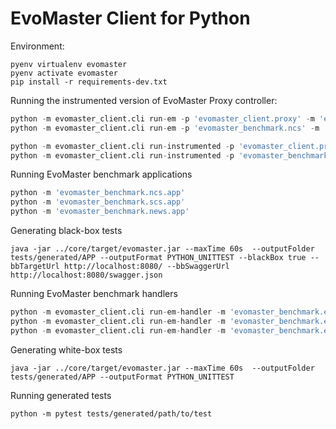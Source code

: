 # EvoMaster Client for Python

Environment:
```
pyenv virtualenv evomaster
pyenv activate evomaster
pip install -r requirements-dev.txt
```

Running the instrumented version of EvoMaster Proxy controller:
```python
python -m evomaster_client.cli run-em -p 'evomaster_client.proxy' -m 'evomaster_client.proxy.em_app'
python -m evomaster_client.cli run-em -p 'evomaster_benchmark.ncs' -m 'evomaster_benchmark.ncs.app'
```
```python
python -m evomaster_client.cli run-instrumented -p 'evomaster_client.proxy' -m 'evomaster_client.proxy.em_app'
python -m evomaster_client.cli run-instrumented -p 'evomaster_benchmark.ncs' -m 'evomaster_benchmark.ncs.app'
```

Running EvoMaster benchmark applications
```python
python -m 'evomaster_benchmark.ncs.app'
python -m 'evomaster_benchmark.scs.app'
python -m 'evomaster_benchmark.news.app'
```

Generating black-box tests
```
java -jar ../core/target/evomaster.jar --maxTime 60s  --outputFolder tests/generated/APP --outputFormat PYTHON_UNITTEST --blackBox true --bbTargetUrl http://localhost:8080/ --bbSwaggerUrl http://localhost:8080/swagger.json
```

Running EvoMaster benchmark handlers
```python
python -m evomaster_client.cli run-em-handler -m 'evomaster_benchmark.em_handlers.ncs' -c 'EMHandler'
python -m evomaster_client.cli run-em-handler -m 'evomaster_benchmark.em_handlers.scs' -c 'EMHandler'
python -m evomaster_client.cli run-em-handler -m 'evomaster_benchmark.em_handlers.news' -c 'EMHandler'
```

Generating white-box tests
```
java -jar ../core/target/evomaster.jar --maxTime 60s  --outputFolder tests/generated/APP --outputFormat PYTHON_UNITTEST
```

Running generated tests
```
python -m pytest tests/generated/path/to/test
```
